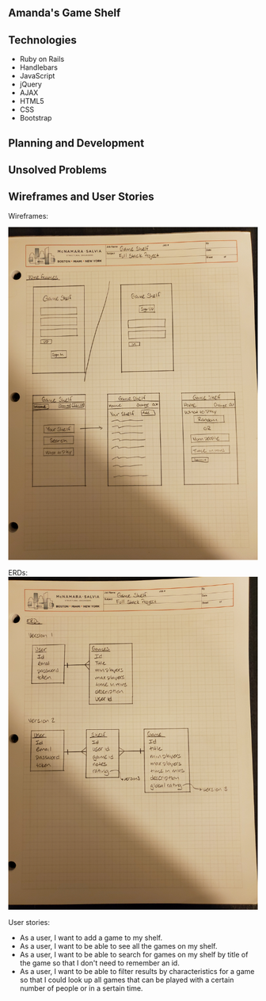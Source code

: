## Amanda's Game Shelf

## Technologies

- Ruby on Rails
- Handlebars
- JavaScript
- jQuery
- AJAX
- HTML5
- CSS
- Bootstrap

## Planning and Development


## Unsolved Problems


## Wireframes and User Stories

Wireframes:

  ![Wireframe Image](./public/20190721_Wireframes.jpg)

ERDs:
  ![ERD Image](./public/20190721_ERD.jpg)

User stories:
- As a user, I want to add a game to my shelf.
- As a user, I want to be able to see all the games on my shelf.
- As a user, I want to be able to search for games on my shelf by title of the game so that I don't need to remember an id.
- As a user, I want to be able to filter results by characteristics for a game so that I could look up all games that can be played with a certain number of people or in a sertain time.
